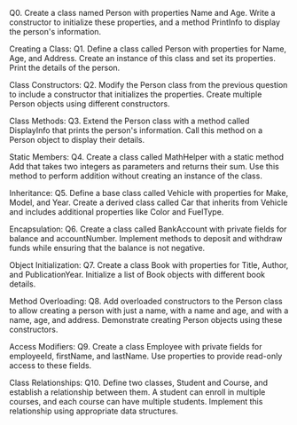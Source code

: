 Q0. Create a class named Person with properties Name and Age. Write a constructor to initialize these properties, and a method PrintInfo to display the person's information.

Creating a Class:
Q1. Define a class called Person with properties for Name, Age, and Address. Create an instance of this class and set its properties. Print the details of the person.

Class Constructors:
Q2. Modify the Person class from the previous question to include a constructor that initializes the properties. Create multiple Person objects using different constructors.

Class Methods:
Q3. Extend the Person class with a method called DisplayInfo that prints the person's information. Call this method on a Person object to display their details.

Static Members:
Q4. Create a class called MathHelper with a static method Add that takes two integers as parameters and returns their sum. Use this method to perform addition without creating an instance of the class.

Inheritance:
Q5. Define a base class called Vehicle with properties for Make, Model, and Year. Create a derived class called Car that inherits from Vehicle and includes additional properties like Color and FuelType.

Encapsulation:
Q6. Create a class called BankAccount with private fields for balance and accountNumber. Implement methods to deposit and withdraw funds while ensuring that the balance is not negative.

Object Initialization:
Q7. Create a class Book with properties for Title, Author, and PublicationYear. Initialize a list of Book objects with different book details.

Method Overloading:
Q8. Add overloaded constructors to the Person class to allow creating a person with just a name, with a name and age, and with a name, age, and address. Demonstrate creating Person objects using these constructors.

Access Modifiers:
Q9. Create a class Employee with private fields for employeeId, firstName, and lastName. Use properties to provide read-only access to these fields.

Class Relationships:
Q10. Define two classes, Student and Course, and establish a relationship between them. A student can enroll in multiple courses, and each course can have multiple students. Implement this relationship using appropriate data structures.
